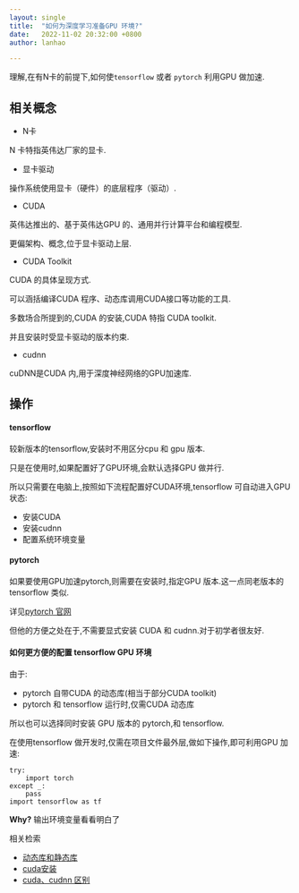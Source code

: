 ```yaml
---
layout: single
title:  "如何为深度学习准备GPU 环境?"
date:   2022-11-02 20:32:00 +0800
author: lanhao

---
```


理解,在有N卡的前提下,如何使`tensorflow` 或者 `pytorch` 利用GPU 做加速.

## 相关概念

- N卡

N 卡特指英伟达厂家的显卡.

- 显卡驱动

操作系统使用显卡（硬件）的底层程序（驱动）.

- CUDA

英伟达推出的、基于英伟达GPU 的、通用并行计算平台和编程模型.

更偏架构、概念,位于显卡驱动上层.

- CUDA Toolkit

CUDA 的具体呈现方式.

可以涵括编译CUDA 程序、动态库调用CUDA接口等功能的工具.

多数场合所提到的,CUDA 的安装,CUDA 特指 CUDA toolkit.

并且安装时受显卡驱动的版本约束.

- cudnn

cuDNN是CUDA 内,用于深度神经网络的GPU加速库.

## 操作

#### tensorflow

较新版本的tensorflow,安装时不用区分cpu 和 gpu 版本.

只是在使用时,如果配置好了GPU环境,会默认选择GPU 做并行.

所以只需要在电脑上,按照如下流程配置好CUDA环境,tensorflow 可自动进入GPU 状态:

- 安装CUDA
- 安装cudnn
- 配置系统环境变量

#### pytorch

如果要使用GPU加速pytorch,则需要在安装时,指定GPU 版本.这一点同老版本的tensorflow 类似.

详见[pytorch 官网](https://pytorch.org/get-started/locally/)

但他的方便之处在于,不需要显式安装 CUDA 和 cudnn.对于初学者很友好.

#### 如何更方便的配置 tensorflow GPU 环境

由于:

- pytorch 自带CUDA 的动态库(相当于部分CUDA toolkit)
- pytorch 和 tensorflow 运行时,仅需CUDA 动态库

所以也可以选择同时安装 GPU 版本的 pytorch,和 tensorflow.

在使用tensorflow 做开发时,仅需在项目文件最外层,做如下操作,即可利用GPU 加速:

```
try:
    import torch
except _:
    pass
import tensorflow as tf
```

**Why?** 输出环境变量看看明白了

相关检索

- [动态库和静态库](https://cn.bing.com/search?q=%E5%8A%A8%E6%80%81%E5%BA%93+%E9%9D%99%E6%80%81%E5%BA%93&qs=n&form=QBRE&sp=-1&pq=%E5%8A%A8%E6%80%81%E5%BA%93+j&sc=10-5&sk=&cvid=E18652CF2D6A4CFEB9991C78556CA726&ghsh=0&ghacc=0&ghpl=)
- [cuda安装](https://cn.bing.com/search?q=cuda%E5%AE%89%E8%A3%85&cvid=d6b2f51b1e1e4021822b8a83a1ae00f4&aqs=edge..69i57j0l8.262j0j1&FORM=ANAB01&PC=U531)
- [cuda、cudnn 区别](https://cn.bing.com/search?q=cuda+cudnn+%E5%8C%BA%E5%88%AB&qs=n&form=QBRE&sp=-1&pq=cuda+cudnn+qu%27bie&sc=0-17&sk=&cvid=A3B63060D7FB4AB88FB24C1FCDB96CBD&ghsh=0&ghacc=0&ghpl=)

